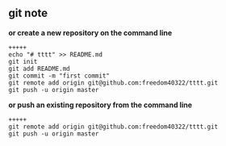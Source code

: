 ## git note ##

**or create a new repository on the command line**

<pre><code>+++++
echo "# tttt" >> README.md
git init
git add README.md
git commit -m "first commit"
git remote add origin git@github.com:freedom40322/tttt.git
git push -u origin master
</pre></code>

**or push an existing repository from the command line**

<pre><code>+++++
git remote add origin git@github.com:freedom40322/tttt.git
git push -u origin master
</pre></code>